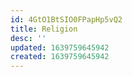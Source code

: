 ```yaml
---
id: 4GtO1BtSIO0FPapHp5vQ2
title: Religion
desc: ''
updated: 1639759645942
created: 1639759645942
---
```


